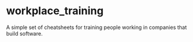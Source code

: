 # workplace_training
A simple set of cheatsheets for training people working in companies that build software.

